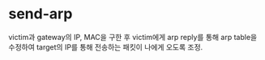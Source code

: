 # send-arp

victim과 gateway의 IP, MAC을 구한 후
victim에게 arp reply를 통해 arp table을 수정하여 target의 IP를 통해 전송하는 패킷이 나에게 오도록 조정.
